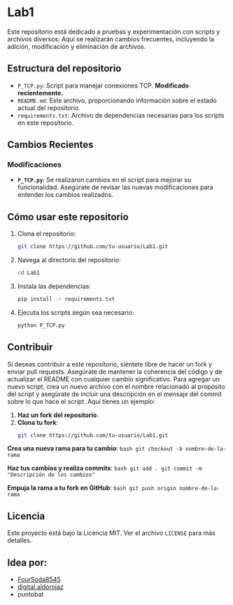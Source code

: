 # Lab1 

Este repositorio está dedicado a pruebas y experimentación con scripts y archivos diversos. Aquí se realizarán cambios frecuentes, incluyendo la adición, modificación y eliminación de archivos.

## Estructura del repositorio

- `P_TCP.py`: Script para manejar conexiones TCP. **Modificado recientemente.**
- `README.md`: Este archivo, proporcionando información sobre el estado actual del repositorio.
- `requirements.txt`: Archivo de dependencias necesarias para los scripts en este repositorio.

## Cambios Recientes

### Modificaciones

- **`P_TCP.py`**: Se realizaron cambios en el script para mejorar su funcionalidad. Asegúrate de revisar las nuevas modificaciones para entender los cambios realizados.

## Cómo usar este repositorio

1. Clona el repositorio:
    ```bash
    git clone https://github.com/tu-usuario/Lab1.git
    ```

2. Navega al directorio del repositorio:
    ```bash
    cd Lab1
    ```

3. Instala las dependencias:
    ```bash
    pip install -r requirements.txt
    ```

4. Ejecuta los scripts según sea necesario:
    ```bash
    python P_TCP.py
    ```

## Contribuir

Si deseas contribuir a este repositorio, siéntete libre de hacer un fork y enviar pull requests. Asegúrate de mantener la coherencia del código y de actualizar el README con cualquier cambio significativo. Para agregar un nuevo script, crea un nuevo archivo con el nombre relacionado al propósito del script y asegúrate de incluir una descripción en el mensaje del commit sobre lo que hace el script. Aquí tienes un ejemplo:

1. **Haz un fork del repositorio**.
2. **Clona tu fork**:
   ```bash
   git clone https://github.com/tu-usuario/Lab1.git
   ```

**Crea una nueva rama para tu cambio**:
    ```bash
    git checkout -b nombre-de-la-rama
    ```

**Haz tus cambios y realiza commits**:
    ```bash
    git add .
    git commit -m "Descripción de los cambios"
    ```

**Empuja la rama a tu fork en GitHub**:
    ```bash
    git push origin nombre-de-la-rama
    ```

## Licencia

Este proyecto está bajo la Licencia MIT. Ver el archivo `LICENSE` para más detalles.

## Idea por:
- [FourSoda8545](https://github.com/FourSoda8545)
- [digital.aldorojaz](instagram.com/digital.aldorojaz/)
- puntobat